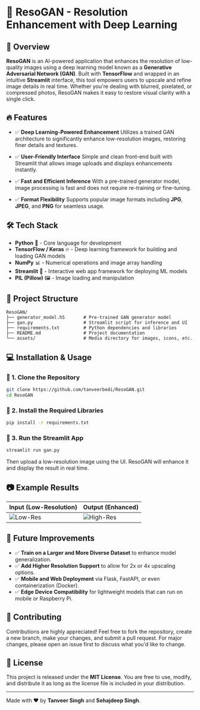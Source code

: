 # 🌟 ResoGAN - Resolution Enhancement with Deep Learning

## 🚀 Overview

**ResoGAN** is an AI-powered application that enhances the resolution of low-quality images using a deep learning model known as a **Generative Adversarial Network (GAN)**. Built with **TensorFlow** and wrapped in an intuitive **Streamlit** interface, this tool empowers users to upscale and refine image details in real time. Whether you're dealing with blurred, pixelated, or compressed photos, ResoGAN makes it easy to restore visual clarity with a single click.

## 🔥 Features

* ✅ **Deep Learning-Powered Enhancement**
  Utilizes a trained GAN architecture to significantly enhance low-resolution images, restoring finer details and textures.

* ✅ **User-Friendly Interface**
  Simple and clean front-end built with Streamlit that allows image uploads and displays enhancements instantly.

* ✅ **Fast and Efficient Inference**
  With a pre-trained generator model, image processing is fast and does not require re-training or fine-tuning.

* ✅ **Format Flexibility**
  Supports popular image formats including **JPG**, **JPEG**, and **PNG** for seamless usage.

## 🛠️ Tech Stack

* **Python** 🐍 - Core language for development
* **TensorFlow / Keras** 🔥 - Deep learning framework for building and loading GAN models
* **NumPy** 📊 - Numerical operations and image array handling
* **Streamlit** 🎨 - Interactive web app framework for deploying ML models
* **PIL (Pillow)** 🖼️ - Image loading and manipulation

## 📂 Project Structure

```
ResoGAN/
├── generator_model.h5       # Pre-trained GAN generator model
├── gan.py                   # Streamlit script for inference and UI
├── requirements.txt         # Python dependencies and libraries
├── README.md                # Project documentation
└── assets/                  # Media directory for images, icons, etc.
```

## 💻 Installation & Usage

### 🔹 1. Clone the Repository

```bash
git clone https://github.com/tanveerbedi/ResoGAN.git
cd ResoGAN
```

### 🔹 2. Install the Required Libraries

```bash
pip install -r requirements.txt
```

### 🔹 3. Run the Streamlit App

```bash
streamlit run gan.py
```

Then upload a low-resolution image using the UI. ResoGAN will enhance it and display the result in real time.

## 📷 Example Results

| Input (Low-Resolution)         | Output (Enhanced)                |
| ------------------------------ | -------------------------------- |
| ![Low-Res](assets/low_res.jpg) | ![High-Res](assets/high_res.jpg) |

## 📌 Future Improvements

* ✅ **Train on a Larger and More Diverse Dataset** to enhance model generalization.
* ✅ **Add Higher Resolution Support** to allow for 2x or 4x upscaling options.
* ✅ **Mobile and Web Deployment** via Flask, FastAPI, or even containerization (Docker).
* ✅ **Edge Device Compatibility** for lightweight models that can run on mobile or Raspberry Pi.

## 🤝 Contributing

Contributions are highly appreciated! Feel free to fork the repository, create a new branch, make your changes, and submit a pull request. For major changes, please open an issue first to discuss what you'd like to change.

## 📜 License

This project is released under the **MIT License**. You are free to use, modify, and distribute it as long as the license file is included in your distribution.

---

Made with ❤️ by **Tanveer Singh** and **Sehajdeep Singh**.
